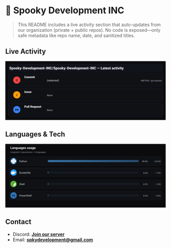 # 👻 Spooky Development INC

> This README includes a live activity section that auto-updates from our organization (private + public repos). No code is exposed—only safe metadata like repo name, date, and sanitized titles.

## Live Activity
![Repo Snapshot](./assets/repo-snapshot.svg?v=97768fc1de)

## Languages & Tech
![Languages Usage](./assets/languages.svg?v=3593b472fc)

## Contact
- Discord: **[Join our server](https://discord.gg/XYspZgEEJb)**
- Email: **spkydevelopment@gmail.com**
